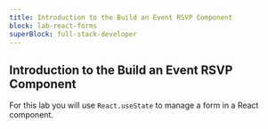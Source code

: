 ```yaml
---
title: Introduction to the Build an Event RSVP Component
block: lab-react-forms
superBlock: full-stack-developer
---
```


## Introduction to the Build an Event RSVP Component

For this lab you will use <code>React.useState</code> to manage a form in a React component.
